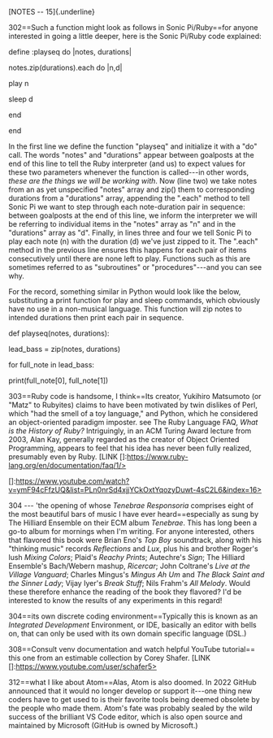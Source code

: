[NOTES -- 15]{.underline}

302==Such a function might look as follows in Sonic Pi/Ruby==for
anyone interested in going a little deeper, here is the Sonic Pi/Ruby
code explained:

define :playseq do \|notes, durations\|

notes.zip(durations).each do \|n,d\|

play n

sleep d

end

end

In the first line we define the function "playseq" and initialize it
with a "do" call. The words "notes" and "durations" appear between
goalposts at the end of this line to tell the Ruby interpreter (and us)
to expect values for these two parameters whenever the function is
called---in other words, *these are the things we will be working with*.
Now (line two) we take notes from an as yet unspecified "notes" array
and zip() them to corresponding durations from a "durations" array,
appending the ".each" method to tell Sonic Pi we want to step through
each note-duration pair in sequence: between goalposts at the end of
this line, we inform the interpreter we will be referring to individual
items in the "notes" array as "n" and in the "durations" array as "d".
Finally, in lines three and four we tell Sonic Pi to play each note (n)
with the duration (d) we've just zipped to it. The ".each" method in the
previous line ensures this happens for each pair of items consecutively
until there are none left to play. Functions such as this are sometimes
referred to as "subroutines" or "procedures"---and you can see why.

For the record, something similar in Python would look like the below,
substituting a print function for play and sleep commands, which
obviously have no use in a non-musical language. This function will zip
notes to intended durations then print each pair in sequence.

def playseq(notes, durations):

lead_bass = zip(notes, durations)

for full_note in lead_bass:

print(full_note\[0\], full_note\[1\])

303==Ruby code is handsome, I think==Its creator, Yukihiro
Matsumoto (or "Matz" to Rubyites) claims to have been motivated by twin
dislikes of Perl, which \"had the smell of a toy language,\" and Python,
which he considered an object-oriented paradigm imposter. see The Ruby
Language FAQ, *What is the History of Ruby?* Intriguingly, in an ACM
Turing Award lecture from 2003, Alan Kay, generally regarded as the
creator of Object Oriented Programming, appears to feel that his idea
has never been fully realized, presumably even by Ruby. \[LINK
[]:https://www.ruby-lang.org/en/documentation/faq/1/>

[]:https://www.youtube.com/watch?v=ymF94cFfzUQ&list=PLn0nrSd4xjjYCkOxtYqozyDuwt-4sC2L6&index=16>

304 --- \'the opening of whose *Tenebrae Responsoria* comprises eight of
the most beautiful bars of music I have ever heard\==especially as sung
by The Hilliard Ensemble on their ECM album *Tenebrae*. This has long
been a go-to album for mornings when I'm writing. For anyone interested,
others that flavored this book were Brian Eno's *Top Boy* soundtrack,
along with his "thinking music" records *Reflections* and *Lux*, plus
his and brother Roger's lush *Mixing Colors*; Plaid's *Reachy Prints*;
Autechre's *Sign*; The Hilliard Ensemble's Bach/Webern mashup,
*Ricercar*; John Coltrane's *Live at the Village Vanguard*; Charles
Mingus's *Mingus Ah Um* and *The Black Saint and the Sinner Lady*; Vijay
Iyer's *Break Stuff*; Nils Frahm's *All Melody*. Would these therefore
enhance the reading of the book they flavored? I'd be interested to know
the results of any experiments in this regard!

304==its own discrete coding environment==Typically this is known
as an *Integrated Development* Environment, or IDE, basically an editor
with bells on, that can only be used with its own domain specific
language (DSL.)

308==Consult venv documentation and watch helpful YouTube tutorial==
this one from an estimable collection by Corey Shafer. \[LINK
[]:https://www.youtube.com/user/schafer5>

312==what I like about Atom==Alas, Atom is also doomed. In 2022
GitHub announced that it would no longer develop or support it---one
thing new coders have to get used to is their favorite tools being
deemed obsolete by the people who made them. Atom's fate was probably
sealed by the wild success of the brilliant VS Code editor, which is
also open source and maintained by Microsoft (GitHub is owned by
Microsoft.)

